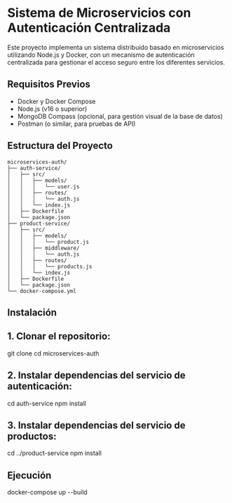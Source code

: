 # Sistema de Microservicios con Autenticación Centralizada

Este proyecto implementa un sistema distribuido basado en microservicios utilizando Node.js y Docker, con un mecanismo de autenticación centralizada para gestionar el acceso seguro entre los diferentes servicios.

## Requisitos Previos

- Docker y Docker Compose
- Node.js (v16 o superior)
- MongoDB Compass (opcional, para gestión visual de la base de datos)
- Postman (o similar, para pruebas de API)

## Estructura del Proyecto
```
microservices-auth/
├── auth-service/
│   ├── src/
│   │   ├── models/
│   │   │   └── user.js
│   │   ├── routes/
│   │   │   └── auth.js
│   │   └── index.js
│   ├── Dockerfile
│   └── package.json
├── product-service/
│   ├── src/
│   │   ├── models/
│   │   │   └── product.js
│   │   ├── middleware/
│   │   │   └── auth.js
│   │   ├── routes/
│   │   │   └── products.js
│   │   └── index.js
│   ├── Dockerfile
│   └── package.json
└── docker-compose.yml
```
## Instalación

## 1. Clonar el repositorio:
git clone <url-del-repositorio>
cd microservices-auth

## 2. Instalar dependencias del servicio de autenticación:
cd auth-service
npm install

## 3. Instalar dependencias del servicio de productos:
cd ../product-service
npm install

## Ejecución
docker-compose up --build
